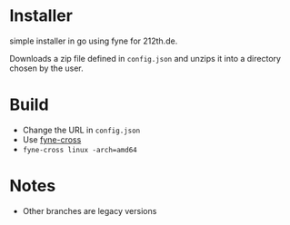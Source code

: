 # Installer
simple installer in go using fyne for 212th.de.  
  
Downloads a zip file defined in `config.json` and unzips it into a directory chosen by the user.
# Build
- Change the URL in `config.json`
- Use [fyne-cross](https://github.com/fyne-io/fyne-cross)
- `fyne-cross linux -arch=amd64`
# Notes
- Other branches are legacy versions
